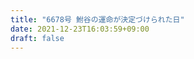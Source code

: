 ```yaml
---
title: "6678号 鮒谷の運命が決定づけられた日"
date: 2021-12-23T16:03:59+09:00
draft: false
---
```


```
```

```
```
